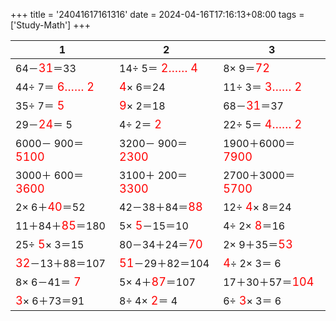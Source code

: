 +++ 
title = '24041617161316' 
date = 2024-04-16T17:16:13+08:00 
tags = ['Study-Math'] 
+++ 

1 | 2 | 3 
-- | -- | -- 
64－<font color=red size=4>31</font>＝33 | 14÷ 5＝<font color=red size=4> 2…… 4</font> |  8× 9＝<font color=red size=4>72</font> 
44÷ 7＝<font color=red size=4> 6…… 2</font> | <font color=red size=4> 4</font>× 6＝24 | 11÷ 3＝<font color=red size=4> 3…… 2</font> 
35÷ 7＝<font color=red size=4> 5</font> | <font color=red size=4> 9</font>× 2＝18 | 68－<font color=red size=4>31</font>＝37 
29－<font color=red size=4>24</font>＝ 5 |  4÷ 2＝<font color=red size=4> 2</font> | 22÷ 5＝<font color=red size=4> 4…… 2</font> 
6000－ 900＝<font color=red size=4>5100</font> | 3200－ 900＝<font color=red size=4>2300</font> | 1900＋6000＝<font color=red size=4>7900</font> 
3000＋ 600＝<font color=red size=4>3600</font> | 3100＋ 200＝<font color=red size=4>3300</font> | 2700＋3000＝<font color=red size=4>5700</font> 
 2× 6＋<font color=red size=4>40</font>＝52 | 42－38＋84＝<font color=red size=4>88</font> | 12÷<font color=red size=4> 4</font>× 8＝24 
11＋84＋<font color=red size=4>85</font>＝180 |  5×<font color=red size=4> 5</font>－15＝10 |  4÷ 2×<font color=red size=4> 8</font>＝16 
25÷<font color=red size=4> 5</font>× 3＝15 | 80－34＋24＝<font color=red size=4>70</font> |  2× 9＋35＝<font color=red size=4>53</font> 
<font color=red size=4>32</font>－13＋88＝107 | <font color=red size=4>51</font>－29＋82＝104 | <font color=red size=4> 4</font>÷ 2× 3＝ 6 
 8× 6－41＝<font color=red size=4> 7</font> |  5× 4＋<font color=red size=4>87</font>＝107 | 17＋30＋57＝<font color=red size=4>104</font> 
<font color=red size=4> 3</font>× 6＋73＝91 |  8÷ 4×<font color=red size=4> 2</font>＝ 4 |  6÷<font color=red size=4> 3</font>× 3＝ 6 

